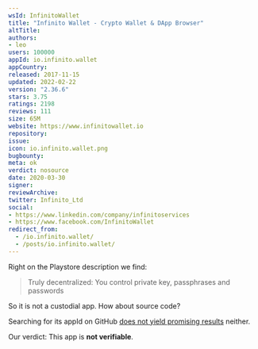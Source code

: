 ```yaml
---
wsId: InfinitoWallet
title: "Infinito Wallet - Crypto Wallet & DApp Browser"
altTitle: 
authors:
- leo
users: 100000
appId: io.infinito.wallet
appCountry: 
released: 2017-11-15
updated: 2022-02-22
version: "2.36.6"
stars: 3.75
ratings: 2198
reviews: 111
size: 65M
website: https://www.infinitowallet.io
repository: 
issue: 
icon: io.infinito.wallet.png
bugbounty: 
meta: ok
verdict: nosource
date: 2020-03-30
signer: 
reviewArchive:
twitter: Infinito_Ltd
social:
- https://www.linkedin.com/company/infinitoservices
- https://www.facebook.com/InfinitoWallet
redirect_from:
  - /io.infinito.wallet/
  - /posts/io.infinito.wallet/
---
```


Right on the Playstore description we find:

> Truly decentralized: You control private key, passphrases and passwords

So it is not a custodial app. How about source code?

Searching for its appId on GitHub
[does not yield promising results](https://github.com/search?q=%22io.infinito.wallet%22&type=Code)
neither.

Our verdict: This app is **not verifiable**.
